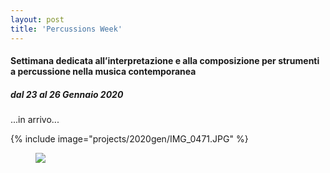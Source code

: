 ```yaml
---
layout: post
title: 'Percussions Week'
---
```



#### Settimana dedicata all’interpretazione e alla composizione per strumenti a percussione nella musica contemporanea

##### dal 23 al 26 Gennaio 2020

...in arrivo...


{% include image="projects/2020gen/IMG_0471.JPG" %}


<figure>
  <img url="../projects/2020gen/IMG_0471.JPG" alt=" ">
</figure>
